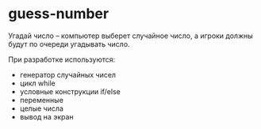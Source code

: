 # guess-number

Угадай число – компьютер выберет случайное число, а игроки должны будут по очереди угадывать число. 

При разработке используются: 
* генератор случайных чисел
* цикл while
* условные конструкции if/else
* переменные
* целые числа
* вывод на экран